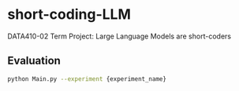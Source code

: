 # short-coding-LLM
DATA410-02 Term Project: Large Language Models are short-coders

## Evaluation
```bash
python Main.py --experiment {experiment_name}
```
